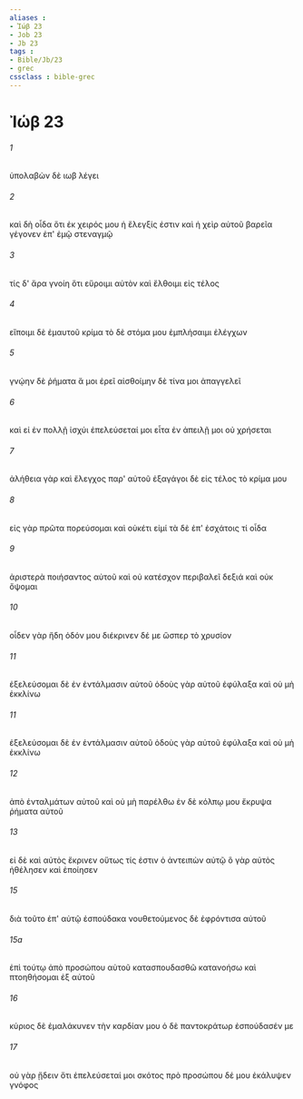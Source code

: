 ```yaml
---
aliases : 
- Ἰώβ 23
- Job 23
- Jb 23
tags : 
- Bible/Jb/23
- grec
cssclass : bible-grec
---
```


# Ἰώβ 23

###### 1
ὑπολαβὼν δὲ ιωβ λέγει
###### 2
καὶ δὴ οἶδα ὅτι ἐκ χειρός μου ἡ ἔλεγξίς ἐστιν καὶ ἡ χεὶρ αὐτοῦ βαρεῖα γέγονεν ἐπ' ἐμῷ στεναγμῷ
###### 3
τίς δ' ἄρα γνοίη ὅτι εὕροιμι αὐτὸν καὶ ἔλθοιμι εἰς τέλος
###### 4
εἴποιμι δὲ ἐμαυτοῦ κρίμα τὸ δὲ στόμα μου ἐμπλήσαιμι ἐλέγχων
###### 5
γνῴην δὲ ῥήματα ἅ μοι ἐρεῖ αἰσθοίμην δὲ τίνα μοι ἀπαγγελεῖ
###### 6
καὶ εἰ ἐν πολλῇ ἰσχύι ἐπελεύσεταί μοι εἶτα ἐν ἀπειλῇ μοι οὐ χρήσεται
###### 7
ἀλήθεια γὰρ καὶ ἔλεγχος παρ' αὐτοῦ ἐξαγάγοι δὲ εἰς τέλος τὸ κρίμα μου
###### 8
εἰς γὰρ πρῶτα πορεύσομαι καὶ οὐκέτι εἰμί τὰ δὲ ἐπ' ἐσχάτοις τί οἶδα
###### 9
ἀριστερὰ ποιήσαντος αὐτοῦ καὶ οὐ κατέσχον περιβαλεῖ δεξιά καὶ οὐκ ὄψομαι
###### 10
οἶδεν γὰρ ἤδη ὁδόν μου διέκρινεν δέ με ὥσπερ τὸ χρυσίον
###### 11
ἐξελεύσομαι δὲ ἐν ἐντάλμασιν αὐτοῦ ὁδοὺς γὰρ αὐτοῦ ἐφύλαξα καὶ οὐ μὴ ἐκκλίνω
###### 11
ἐξελεύσομαι δὲ ἐν ἐντάλμασιν αὐτοῦ ὁδοὺς γὰρ αὐτοῦ ἐφύλαξα καὶ οὐ μὴ ἐκκλίνω
###### 12
ἀπὸ ἐνταλμάτων αὐτοῦ καὶ οὐ μὴ παρέλθω ἐν δὲ κόλπῳ μου ἔκρυψα ῥήματα αὐτοῦ
###### 13
εἰ δὲ καὶ αὐτὸς ἔκρινεν οὕτως τίς ἐστιν ὁ ἀντειπὼν αὐτῷ ὃ γὰρ αὐτὸς ἠθέλησεν καὶ ἐποίησεν
###### 15
διὰ τοῦτο ἐπ' αὐτῷ ἐσπούδακα νουθετούμενος δὲ ἐφρόντισα αὐτοῦ
###### 15a
ἐπὶ τούτῳ ἀπὸ προσώπου αὐτοῦ κατασπουδασθῶ κατανοήσω καὶ πτοηθήσομαι ἐξ αὐτοῦ
###### 16
κύριος δὲ ἐμαλάκυνεν τὴν καρδίαν μου ὁ δὲ παντοκράτωρ ἐσπούδασέν με
###### 17
οὐ γὰρ ᾔδειν ὅτι ἐπελεύσεταί μοι σκότος πρὸ προσώπου δέ μου ἐκάλυψεν γνόφος

